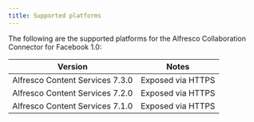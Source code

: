 ```yaml
---
title: Supported platforms
---
```


The following are the supported platforms for the Alfresco Collaboration Connector for Facebook 1.0:

|Version|Notes|
|-------|-----|
|Alfresco Content Services 7.3.0|Exposed via HTTPS|
|Alfresco Content Services 7.2.0|Exposed via HTTPS|
|Alfresco Content Services 7.1.0|Exposed via HTTPS|


